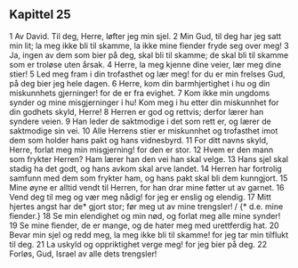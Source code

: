 ## Kapittel 25

1 Av David. Til deg, Herre, løfter jeg min sjel.
2 Min Gud, til deg har jeg satt min lit; la meg ikke bli til skamme, la ikke mine fiender fryde seg over meg!
3 Ja, ingen av dem som bier på deg, skal bli til skamme; de skal bli til skamme som er troløse uten årsak.
4 Herre, la meg kjenne dine veier, lær meg dine stier!
5 Led meg fram i din trofasthet og lær meg! for du er min frelses Gud, på deg bier jeg hele dagen.
6 Herre, kom din barmhjertighet i hu og din miskunnhets gjerninger! for de er fra evighet.
7 Kom ikke min ungdoms synder og mine misgjerninger i hu! Kom meg i hu etter din miskunnhet for din godhets skyld, Herre!
8 Herren er god og rettvis; derfor lærer han syndere veien.
9 Han leder de saktmodige i det som rett er, og lærer de saktmodige sin vei.
10 Alle Herrens stier er miskunnhet og trofasthet imot dem som holder hans pakt og hans vidnesbyrd.
11 For ditt navns skyld, Herre, forlat meg min misgjerning! for den er stor.
12 Hvem er den mann som frykter Herren? Ham lærer han den vei han skal velge.
13 Hans sjel skal stadig ha det godt, og hans avkom skal arve landet.
14 Herren har fortrolig samfunn med dem som frykter ham, og hans pakt skal bli dem kunngjort.
15 Mine øyne er alltid vendt til Herren, for han drar mine føtter ut av garnet.
16 Vend deg til meg og vær meg nådig! for jeg er enslig og elendig.
17 Mitt hjertes angst har de* gjort stor; før meg ut av mine trengsler! / {* d.e. mine fiender.}
18 Se min elendighet og min nød, og forlat meg alle mine synder!
19 Se mine fiender, de er mange, og de hater meg med urettferdig hat.
20 Bevar min sjel og redd meg, la meg ikke bli til skamme! for jeg tar min tilflukt til deg.
21 La uskyld og oppriktighet verge meg! for jeg bier på deg.
22 Forløs, Gud, Israel av alle dets trengsler!
